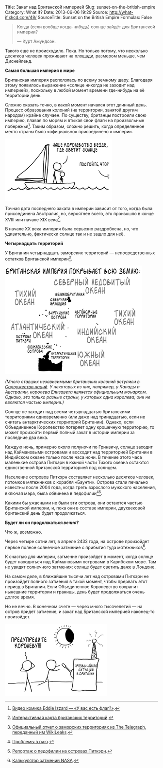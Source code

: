Title: Закат над Британской империей
Slug: sunset-on-the-british-empire
Category: What If?
Date: 2013-06-06 19:29
Source: http://what-if.xkcd.com/48/
SourceTitle: Sunset on the British Empire
Formulas: False

> Когда (если вообще когда-нибудь) солнце зайдёт для Британской империи?
> 
> — Курт Амундсон.

Такого еще не происходило. Пока. Но только потому, что несколько десятков человек проживают на площади, размером меньше, чем Диснейленд.

**Самая большая империя в мире**

Британская империя расползлась по всему земному шару. Благодаря этому появилось выражение «солнце никогда не заходит над империей», поскольку в любой момент времени где-нибудь на её территории день.

Сложно сказать точно, в какой момент начался этот длинный день. Процесс образования колоний (на территории, занятой другим народом) крайне случаен. По существу, британцы построили свою империю, плавая по морям и втыкая свои флаги на произвольные побережья[^1]. Таким образом, сложно решить, когда определенное место страны было «официально» присоединено к империи.

![](/uploads/048-sunset-on-the-british-empire/empire_simba_ru.png "«Что это там, в тени?» «Это Франция. Скоро и их захватим.»")

Точная дата последнего заката в империи зависит от того, когда была присоединена Австралия, но, вероятнее всего, это произошло в конце XVIII или начале XIX века[^2].

В начале XX века империя была серьезно раздроблена, но, что удивительно, фактически солнце так и не зашло для неё.

**Четырнадцать территорий**

У Британии четырнадцать заморских территорий — непосредственных остатков Британской империи[^3].

![](/uploads/048-sunset-on-the-british-empire/empire_map_ru.png "Карта, показывающая занимаемую территорию в 386/10000 от общей площади Земли.")

_(Много ставших независимыми британских колоний вступили в [Содружество наций](http://en.wikipedia.org/wiki/Commonwealth_of_Nations). У некоторых из них, например, у Канады и Австралии, королева Елизавета является официальным монархом. Однако, это только разные страны, у которых одна королева; они не являются частью империи.)_

Солнце не заходит над всеми четырнадцатью британскими территориями одновременно (или даже над тринадцатью, если не считать антарктических территорий Британии). Однако, если Объединенное Королевство потеряет одну крошечную территорию, то может произойти первый полный закат в истории империи за последние два века.

Каждую ночь, примерно около полуночи по Гринвичу, солнце заходит над Каймановыми островами и восходит над территорией Британии в Индийском океане только после часа ночи. В течение этого часа маленькие острова Питкэрн в южной части Тихого океана остаются единственной британской территорией под солнцем.

Население островов Питкэрн составляет несколько десятков человек, потомков мятежников с корабля «Баунти». Острова стали печально известны после 2004 года, когда треть взрослого мужского населения, включая мэра, была обвинена в педофилии[^4][^5].

Какими бы ужасными не были эти острова, они остаются частью Британской империи, и, пока они в составе империи, двухвековой британский день будет продолжаться.

**Будет ли он продолжаться _вечно_?**

Что ж, возможно.

Через четыре сотни лет, в апреле 2432 года, на острове произойдет первое полное солнечное затмение с прибытия туда мятежников[^6].

К счастью для империи, затмение произойдет в момент, когда солнце будет находиться над Каймановыми островами в Карибском море. Там не увидят солнечного затмения; солнце будет светить даже в Лондоне.

На самом деле, в ближайшие тысячи лет над островами Питкэрн не произойдет полного затмения в такой момент, чтобы прервать этот период в Британии. Если Объединенное Королевство сохранит нынешние территории и границы, день будет продолжаться очень долгое время.

Но не вечно. В конечном счете — через много тысячелетий — на остров придет затмение, и закат над Британской империей наконец-то произойдет.

![](/uploads/048-sunset-on-the-british-empire/empire_eclipse_ru.png "Стены Букингемского дворца выложены коробками с надписью «В случае опасности разбить стекло». Внутри каждой коробки — чашка чая.")

[^1]: [Видео комика Eddie Izzard — «У вас есть флаг?»](http://www.youtube.com/watch?v=uEx5G-GOS1k).
[^2]: [Интерактивная карта британских территорий](http://www.bbc.co.uk/radio4/history/empire/map/).
[^3]: [Официальный отчет о заморских территориях из The Telegraph, переданный им WikiLeaks](http://www.telegraph.co.uk/news/wikileaks-files/london-wikileaks/8305236/A-GUIDE-TO-THE-BRITISH-OVERSEAS-TERRITORIES.html).
[^4]: [Проблемы в раю](http://www.vanityfair.com/culture/features/2008/01/pitcairn200801).
[^5]: [Репортаж о педофилии на островах Питкэрн](http://www.npr.org/templates/story/story.php?storyId=103569364).
[^6]: [Калькулятор затмений NASA](http://eclipse.gsfc.nasa.gov/JSEX/JSEX-index.html).

